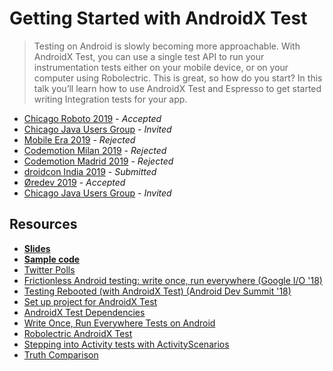 # Getting Started with AndroidX Test

> Testing on Android is slowly becoming more approachable. With AndroidX Test, you can use a single test API to run your instrumentation tests either on your mobile device, or on your computer using Robolectric. This is great, so how do you start? In this talk you’ll learn how to use AndroidX Test and Espresso to get started writing Integration tests for your app.

- [Chicago Roboto 2019](https://chicagoroboto.com) - _Accepted_
- [Chicago Java Users Group](https://www.meetup.com/ChicagoJUG/events/259936928/) - _Invited_
- [Mobile Era 2019](https://mobileera.rocks/) - _Rejected_
- [Codemotion Milan 2019](https://events.codemotion.com/conferences/milan/2019/) - _Rejected_
- [Codemotion Madrid 2019](https://events.codemotion.com/conferences/madrid/2019/) - _Rejected_
- [droidcon India 2019](https://www.in.droidcon.com/) - _Submitted_
- [Øredev 2019](https://oredev.org/) - _Accepted_
- [Chicago Java Users Group](https://www.meetup.com/ChicagoJUG/events/259936928/) - _Invited_

## Resources 

- **[Slides](https://speakerdeck.com/vgonda/getting-started-with-androidx-test)**
- **[Sample code](https://github.com/vgonda/TaskList/blob/master/app/src/test/java/com/victoriagonda/android/tasklist/MainActivityTest.kt)**
- [Twitter Polls](https://twitter.com/TTGonda/status/1100896863270649857)
- [Frictionless Android testing: write once, run everywhere (Google I/O '18)](https://youtu.be/wYMIadv9iF8)
- [Testing Rebooted (with AndroidX Test) (Android Dev Summit '18)](https://youtu.be/4m2yYSTdvIg)
- [Set up project for AndroidX Test](https://developer.android.com/training/testing/set-up-project)
- [AndroidX Test Dependencies](https://developer.android.com/training/testing/set-up-project#android-test-dependencies)
- [Write Once, Run Everywhere Tests on Android](https://medium.com/androiddevelopers/write-once-run-everywhere-tests-on-android-88adb2ba20c5)
- [Robolectric AndroidX Test](http://robolectric.org/androidx_test/)
- [Stepping into Activity tests with ActivityScenarios](https://medium.com/google-developer-experts/stepping-into-activity-tests-with-activityscenarios-5db98d5311e6)
- [Truth Comparison](https://google.github.io/truth/comparison)
